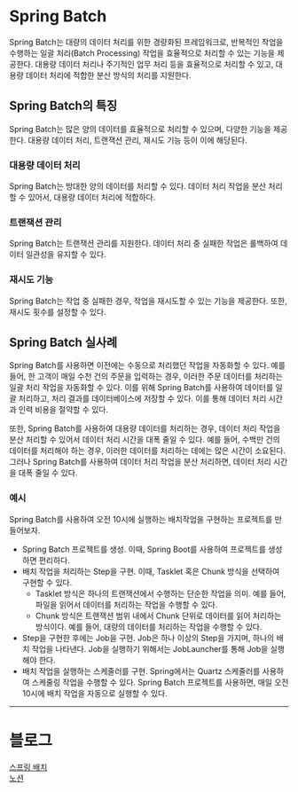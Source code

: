 # Spring Batch

Spring Batch는 대량의 데이터 처리를 위한 경량화된 프레임워크로, 반복적인 작업을 수행하는 일괄 처리(Batch Processing) 작업을 효율적으로 처리할 수 있는 기능을 제공한다. 대용량 데이터 처리나 주기적인 업무 처리 등을 효율적으로 처리할 수 있고, 대용량 데이터 처리에 적합한 분산 방식의 처리를 지원한다.

## Spring Batch의 특징
Spring Batch는 많은 양의 데이터를 효율적으로 처리할 수 있으며, 다양한 기능을 제공한다. 대용량 데이터 처리, 트랜잭션 관리, 재시도 기능 등이 이에 해당된다.

### 대용량 데이터 처리
Spring Batch는 방대한 양의 데이터를 처리할 수 있다. 데이터 처리 작업을 분산 처리할 수 있어서, 대용량 데이터 처리에 적합하다.

### 트랜잭션 관리
Spring Batch는 트랜잭션 관리를 지원한다. 데이터 처리 중 실패한 작업은 롤백하여 데이터 일관성을 유지할 수 있다.

### 재시도 기능
Spring Batch는 작업 중 실패한 경우, 작업을 재시도할 수 있는 기능을 제공한다. 또한, 재시도 횟수를 설정할 수 있다.

## Spring Batch 실사례
Spring Batch를 사용하면 이전에는 수동으로 처리했던 작업을 자동화할 수 있다. 예를 들어, 한 고객이 매일 수천 건의 주문을 입력하는 경우, 이러한 주문 데이터를 처리하는 일괄 처리 작업을 자동화할 수 있다. 이를 위해 Spring Batch를 사용하여 데이터를 일괄 처리하고, 처리 결과를 데이터베이스에 저장할 수 있다. 이를 통해 데이터 처리 시간과 인력 비용을 절약할 수 있다.

또한, Spring Batch를 사용하여 대용량 데이터를 처리하는 경우, 데이터 처리 작업을 분산 처리할 수 있어서 데이터 처리 시간을 대폭 줄일 수 있다. 예를 들어, 수백만 건의 데이터를 처리해야 하는 경우, 이러한 데이터를 처리하는 데에는 많은 시간이 소요된다. 그러나 Spring Batch를 사용하여 데이터 처리 작업을 분산 처리하면, 데이터 처리 시간을 대폭 줄일 수 있다.

### 예시
Spring Batch를 사용하여 오전 10시에 실행하는 배치작업을 구현하는 프로젝트를 만들어보자.
- Spring Batch 프로젝트를 생성. 이때, Spring Boot를 사용하여 프로젝트를 생성하면 편리하다.
- 배치 작업을 처리하는 Step을 구현. 이때, Tasklet 혹은 Chunk 방식을 선택하여 구현할 수 있다.
  - Tasklet 방식은 하나의 트랜잭션에서 수행하는 단순한 작업을 의미. 예를 들어, 파일을 읽어서 데이터를 처리하는 작업을 수행할 수 있다.
  - Chunk 방식은 트랜잭션 범위 내에서 Chunk 단위로 데이터를 읽어 처리하는 방식이다. 예를 들어, 대량의 데이터를 처리하는 작업을 수행할 수 있다.
- Step을 구현한 후에는 Job을 구현. Job은 하나 이상의 Step을 가지며, 하나의 배치 작업을 나타낸다. Job을 실행하기 위해서는 JobLauncher를 통해 Job을 실행해야 한다.
- 배치 작업을 실행하는 스케줄러를 구현. Spring에서는 Quartz 스케줄러를 사용하여 스케줄링 작업을 수행할 수 있다. Spring Batch 프로젝트를 사용하면, 매일 오전 10시에 배치 작업을 자동으로 실행할 수 있다.

---
# 블로그
[스프링 배치](https://velog.io/@zxzz45/series/Spring-Batch) <br/>
[노션](https://www.notion.so/Spring-Batch-f4d7ba194de445759d9aa1408fa203a6)
